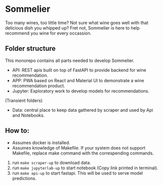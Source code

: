 # Sommelier

Too many wines, too little time? Not sure what wine goes well with that delicious dish you whipped up?
Fret not, Sommelier is here to help recommend you wine for every occassion.

## Folder structure

This monorepo contains all parts needed to develop Sommelier. 
- API: REST apis built on top of FastAPI to provide backend for wine recommendation.
- APP: PWA based on React and Material UI to demonstrate a wine recommendation product.
- Jupyter: Exploratory work to develop models for recommendations.

(Transient folders)
- Data: central place to keep data gathered by scraper and used by Api and Notebooks.

## How to:
- Assumes docker is installed.
- Assumes knowledge of Makefile. If your system does not support Makefile, replace make command with the correspending commands.
1. run `make scraper-up` to download data.
2. run `make jupyterlab-up` to start notebook (Copy link printed in terminal).
3. run `make api-up` to start fastapi. This will be used to serve model predictions.